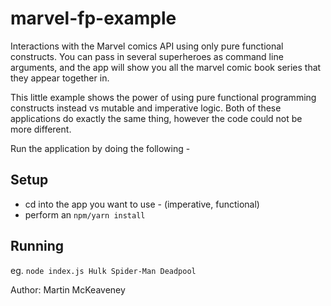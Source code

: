 # marvel-fp-example
Interactions with the Marvel comics API using only pure functional constructs. You can pass in several superheroes as command line arguments, and the app will show you all the marvel comic book series that they appear together in.

This little example shows the power of using pure functional programming constructs instead vs mutable and imperative logic. Both of these applications do exactly the same thing, however the code could not be more different.

Run the application by doing the following - 

## Setup
- cd into the app you want to use - (imperative, functional)
- perform an 
``` npm/yarn install ```

## Running
eg. ``` node index.js Hulk Spider-Man Deadpool ```

Author: Martin McKeaveney
